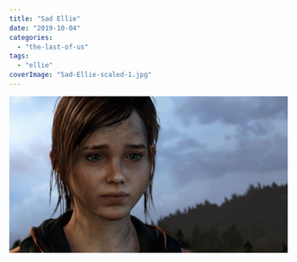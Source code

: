 ```yaml
---
title: "Sad Ellie"
date: "2019-10-04"
categories: 
  - "the-last-of-us"
tags: 
  - "ellie"
coverImage: "Sad-Ellie-scaled-1.jpg"
---
```


[![](images/Sad-Ellie-scaled-1.jpg)](https://davidpeach.co.uk/wp-content/uploads/2023/03/Sad-Ellie-scaled-1.jpg)

